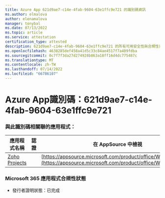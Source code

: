```yaml
---
title: Azure App 621d9ae7-c14e-4fab-9604-63e1ffc9e721 的識別碼資訊
ms.author: elmalova
author: elenamalova
manager: tonybal
ms.date: 07/13/2022
ms.topic: article
ms.service: attestation
certification_type: attested
description: 621d9ae7-c14e-4fab-9604-63e1ffc9e721 的所有可用安全性與合規性資訊。
ms.openlocfilehash: 4638285def458a41d5c33c84ae4517f7a409fdba
ms.sourcegitcommit: 0c7f7f3da27d274928b863a18ff16d4dc775487c
ms.translationtype: MT
ms.contentlocale: zh-TW
ms.lasthandoff: 07/14/2022
ms.locfileid: "66786107"
---
```

# <a name="azure-app-id-621d9ae7-c14e-4fab-9604-63e1ffc9e721"></a>Azure App識別碼：621d9ae7-c14e-4fab-9604-63e1ffc9e721


### <a name="apps-associated-with-this-id"></a>與此識別碼相關聯的應用程式：
| **應用程式名稱** | **認證** | **在 AppSource 中檢視** |
|--------------|---------------|-----------------------|
| [Zoho Projects](../forward/WA104381668.md) |  | [https://appsource.microsoft.com/product/office/WA104381668](https://appsource.microsoft.com/product/office/WA104381668) |

### <a name="microsoft-365-app-compliance-status"></a>Microsoft 365 應用程式合規性狀態
- 發行者證明狀態：已完成
